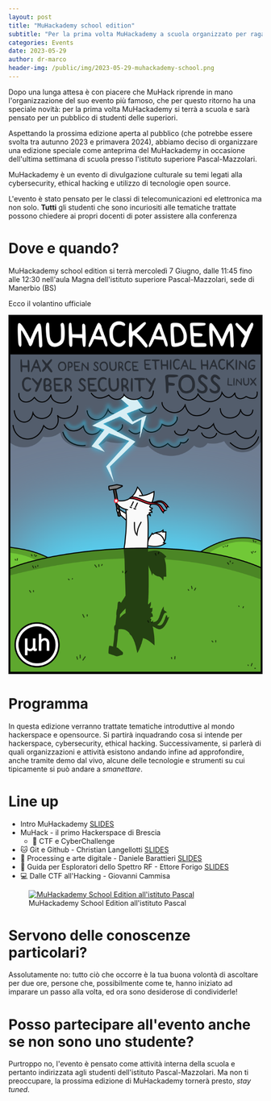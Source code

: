 ```yaml
---
layout: post
title: "MuHackademy school edition"
subtitle: "Per la prima volta MuHackademy a scuola organizzato per ragazzi delle superiori"
categories: Events
date: 2023-05-29
author: dr-marco
header-img: /public/img/2023-05-29-muhackademy-school.png
---
```


Dopo una lunga attesa è con piacere che MuHack riprende in mano l'organizzazione del suo evento più famoso, che per questo ritorno ha una speciale novità: per la prima volta MuHackademy si terrà a scuola e sarà pensato per un pubblico di studenti delle superiori.

Aspettando la prossima edizione aperta al pubblico (che potrebbe essere svolta tra autunno 2023 e primavera 2024), abbiamo deciso di organizzare una edizione speciale come anteprima del MuHackademy in occasione dell'ultima settimana di scuola presso l'istituto superiore Pascal-Mazzolari.

MuHackademy è un evento di divulgazione culturale su temi legati alla cybersecurity, ethical hacking e utilizzo di tecnologie open source. 

L'evento è stato pensato per le classi di telecomunicazioni ed elettronica ma non solo. **Tutti** gli studenti che sono incuriositi alle tematiche trattate possono chiedere ai propri docenti di poter assistere alla conferenza


# Dove e quando?
MuHackademy school edition si terrà mercoledì 7 Giugno, dalle 11:45 fino alle 12:30 nell'aula Magna dell'istituto superiore Pascal-Mazzolari, sede di Manerbio (BS)

Ecco il volantino ufficiale

![Volantino](/public/img/2023-05-29-muhackademy-school.png)

# Programma
In questa edizione verranno trattate tematiche introduttive al mondo hackerspace e opensource. Si partirà inquadrando cosa si intende per hackerspace, cybersecurity, ethical hacking. 
Successivamente, si parlerà di quali organizzazioni e attività esistono andando infine ad approfondire, anche tramite demo dal vivo, alcune delle tecnologie e strumenti su cui tipicamente si può andare a *smanettare*.

# **Line up**

* Intro MuHackademy [SLIDES](/public/doc/muhackademy-se/intro.pdf)
* MuHack - il primo Hackerspace di Brescia
    * 🏁 CTF e CyberChallenge
* 🐱 Git e Github - Christian Langellotti [SLIDES](/public/doc/muhackademy-se/git_e_github.pdf)
* 🎨 Processing e arte digitale - Daniele Barattieri [SLIDES](/public/doc/muhackademy-se/processing.odp)
* 📡 Guida per Esploratori dello Spettro RF - Ettore Forigo [SLIDES](/public/doc/muhackademy-se/Guida_per_Esploratori_dello_Spettro_RF.pdf)
* 💻 Dalle CTF all'Hacking - Giovanni Cammisa


<figure><a href="{{ site.url }}public/img/2023-05-29-mse-present.jpg"><img src="{{ site.url }}public/img/2023-05-29-mse-present.jpg" alt="MuHackademy School Edition all'istituto Pascal"></a><figcaption>MuHackademy School Edition all'istituto Pascal</figcaption></figure>


# Servono delle conoscenze particolari?
Assolutamente no: tutto ciò che occorre è la tua buona volontà di ascoltare per due ore, persone che, possibilmente come te, hanno iniziato ad imparare un passo alla volta, ed ora sono desiderose di condividerle!

# Posso partecipare all'evento anche se non sono uno studente?
Purtroppo no, l'evento è pensato come attività interna della scuola e pertanto indirizzata agli studenti dell'istituto Pascal-Mazzolari. Ma non ti preoccupare, la prossima edizione di MuHackademy tornerà presto, *stay tuned*.

